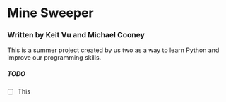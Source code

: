# Mine Sweeper
### Written by Keit Vu and Michael Cooney

This is a summer project created by us two as a way to learn Python and improve our programming skills.

##### TODO
- [ ] This
